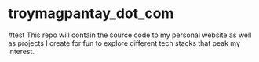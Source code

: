 # troymagpantay_dot_com

#test
This repo will contain the source code to my personal website as well as projects I create for fun to explore different tech stacks that peak my interest.
